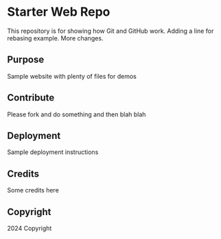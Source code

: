 # Starter Web Repo

This repository is for showing how Git and GitHub work. Adding a line for rebasing example. More changes.

## Purpose

Sample website with plenty of files for demos

## Contribute

Please fork and do something and then blah blah

## Deployment

Sample deployment instructions

## Credits

Some credits here

## Copyright

2024 Copyright
